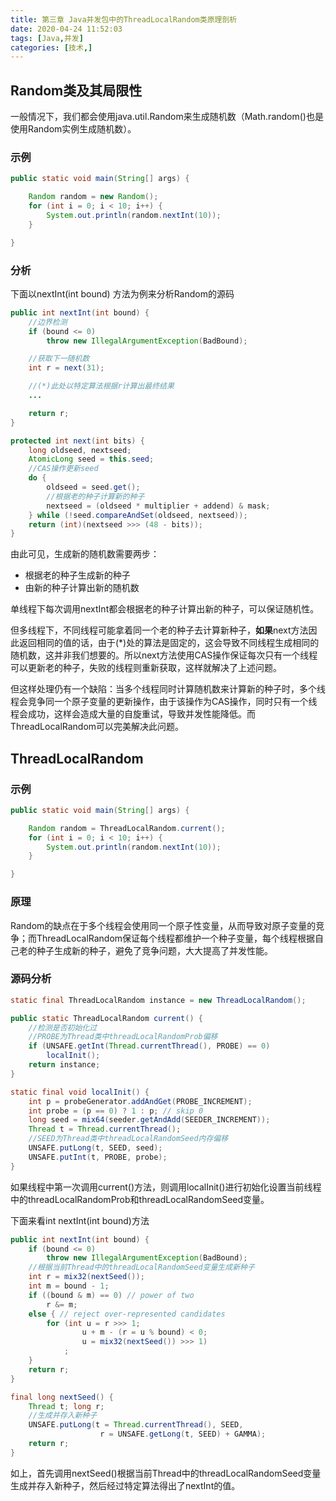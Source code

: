 ```yaml
---
title: 第三章 Java并发包中的ThreadLocalRandom类原理剖析
date: 2020-04-24 11:52:03
tags: [Java,并发]
categories: [技术,]
---
```


## Random类及其局限性

一般情况下，我们都会使用java.util.Random来生成随机数（Math.random()也是使用Random实例生成随机数）。

<!---more--->

### 示例

```java
public static void main(String[] args) {

    Random random = new Random();
    for (int i = 0; i < 10; i++) {
        System.out.println(random.nextInt(10));
    }

}
```

### 分析

下面以nextInt(int bound) 方法为例来分析Random的源码

```java
public int nextInt(int bound) {
    //边界检测
    if (bound <= 0)
        throw new IllegalArgumentException(BadBound);

    //获取下一随机数
    int r = next(31);

    //(*)此处以特定算法根据r计算出最终结果
    ...

    return r;
}

protected int next(int bits) {
    long oldseed, nextseed;
    AtomicLong seed = this.seed;
    //CAS操作更新seed
    do {
        oldseed = seed.get();
        //根据老的种子计算新的种子
        nextseed = (oldseed * multiplier + addend) & mask;
    } while (!seed.compareAndSet(oldseed, nextseed));
    return (int)(nextseed >>> (48 - bits));
}
```

由此可见，生成新的随机数需要两步：

- 根据老的种子生成新的种子
- 由新的种子计算出新的随机数

单线程下每次调用nextInt都会根据老的种子计算出新的种子，可以保证随机性。

但多线程下，不同线程可能拿着同一个老的种子去计算新种子，**如果**next方法因此返回相同的值的话，由于(*)处的算法是固定的，这会导致不同线程生成相同的随机数，这并非我们想要的。所以next方法使用CAS操作保证每次只有一个线程可以更新老的种子，失败的线程则重新获取，这样就解决了上述问题。

但这样处理仍有一个缺陷：当多个线程同时计算随机数来计算新的种子时，多个线程会竞争同一个原子变量的更新操作，由于该操作为CAS操作，同时只有一个线程会成功，这样会造成大量的自旋重试，导致并发性能降低。而ThreadLocalRandom可以完美解决此问题。

## ThreadLocalRandom

### 示例

```java
public static void main(String[] args) {

    Random random = ThreadLocalRandom.current();
    for (int i = 0; i < 10; i++) {
        System.out.println(random.nextInt(10));
    }

}
```

### 原理

Random的缺点在于多个线程会使用同一个原子性变量，从而导致对原子变量的竞争；而ThreadLocalRandom保证每个线程都维护一个种子变量，每个线程根据自己老的种子生成新的种子，避免了竞争问题，大大提高了并发性能。

### 源码分析

```java
static final ThreadLocalRandom instance = new ThreadLocalRandom();

public static ThreadLocalRandom current() {
    //检测是否初始化过
    //PROBE为Thread类中threadLocalRandomProb偏移
    if (UNSAFE.getInt(Thread.currentThread(), PROBE) == 0)
        localInit();
    return instance;
}

static final void localInit() {
    int p = probeGenerator.addAndGet(PROBE_INCREMENT);
    int probe = (p == 0) ? 1 : p; // skip 0
    long seed = mix64(seeder.getAndAdd(SEEDER_INCREMENT));
    Thread t = Thread.currentThread();
    //SEED为Thread类中threadLocalRandomSeed内存偏移
    UNSAFE.putLong(t, SEED, seed);
    UNSAFE.putInt(t, PROBE, probe);
}
```
如果线程中第一次调用current()方法，则调用localInit()进行初始化设置当前线程中的threadLocalRandomProb和threadLocalRandomSeed变量。

下面来看int nextInt(int bound)方法

```java
public int nextInt(int bound) {
    if (bound <= 0)
        throw new IllegalArgumentException(BadBound);
    //根据当前Thread中的threadLocalRandomSeed变量生成新种子    
    int r = mix32(nextSeed());
    int m = bound - 1;
    if ((bound & m) == 0) // power of two
        r &= m;
    else { // reject over-represented candidates
        for (int u = r >>> 1;
                u + m - (r = u % bound) < 0;
                u = mix32(nextSeed()) >>> 1)
            ;
    }
    return r;
}

final long nextSeed() {
    Thread t; long r;
    //生成并存入新种子
    UNSAFE.putLong(t = Thread.currentThread(), SEED,
                    r = UNSAFE.getLong(t, SEED) + GAMMA);
    return r;
}
```
如上，首先调用nextSeed()根据当前Thread中的threadLocalRandomSeed变量生成并存入新种子，然后经过特定算法得出了nextInt的值。  
